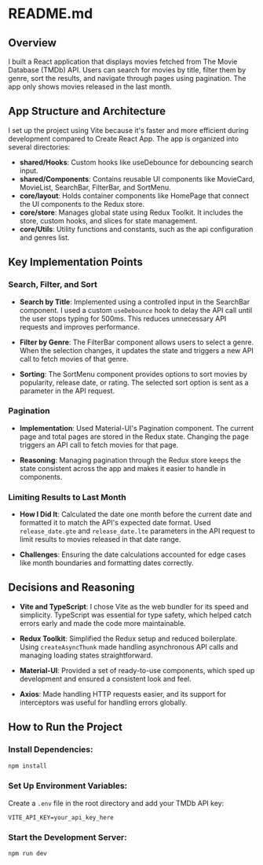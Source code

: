 
# README.md

## Overview
I built a React application that displays movies fetched from The Movie Database (TMDb) API. Users can search for movies by title, filter them by genre, sort the results, and navigate through pages using pagination. The app only shows movies released in the last month.

## App Structure and Architecture
I set up the project using Vite because it's faster and more efficient during development compared to Create React App. The app is organized into several directories:

- **shared/Hooks**: Custom hooks like useDebounce for debouncing search input.
- **shared/Components**: Contains reusable UI components like MovieCard, MovieList, SearchBar, FilterBar, and SortMenu.
- **core/layout**: Holds container components like HomePage that connect the UI components to the Redux store.
- **core/store**: Manages global state using Redux Toolkit. It includes the store, custom hooks, and slices for state management.
- **core/Utils**: Utility functions and constants, such as the api configuration and genres list.

## Key Implementation Points

### Search, Filter, and Sort
- **Search by Title**: Implemented using a controlled input in the SearchBar component. I used a custom `useDebounce` hook to delay the API call until the user stops typing for 500ms. This reduces unnecessary API requests and improves performance.

- **Filter by Genre**: The FilterBar component allows users to select a genre. When the selection changes, it updates the state and triggers a new API call to fetch movies of that genre.

- **Sorting**: The SortMenu component provides options to sort movies by popularity, release date, or rating. The selected sort option is sent as a parameter in the API request.

### Pagination
- **Implementation**: Used Material-UI's Pagination component. The current page and total pages are stored in the Redux state. Changing the page triggers an API call to fetch movies for that page.

- **Reasoning**: Managing pagination through the Redux store keeps the state consistent across the app and makes it easier to handle in components.

### Limiting Results to Last Month
- **How I Did It**: Calculated the date one month before the current date and formatted it to match the API's expected date format. Used `release_date.gte` and `release_date.lte` parameters in the API request to limit results to movies released in that date range.

- **Challenges**: Ensuring the date calculations accounted for edge cases like month boundaries and formatting dates correctly.

## Decisions and Reasoning
- **Vite and TypeScript**: I chose Vite as the web bundler for its speed and simplicity. TypeScript was essential for type safety, which helped catch errors early and made the code more maintainable.

- **Redux Toolkit**: Simplified the Redux setup and reduced boilerplate. Using `createAsyncThunk` made handling asynchronous API calls and managing loading states straightforward.

- **Material-UI**: Provided a set of ready-to-use components, which sped up development and ensured a consistent look and feel.

- **Axios**: Made handling HTTP requests easier, and its support for interceptors was useful for handling errors globally.

## How to Run the Project
### Install Dependencies:
```bash
npm install
```

### Set Up Environment Variables:
Create a `.env` file in the root directory and add your TMDb API key:

```
VITE_API_KEY=your_api_key_here
```

### Start the Development Server:
```bash
npm run dev
```
